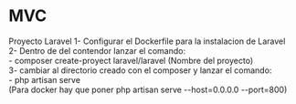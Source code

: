 # MVC
Proyecto Laravel
1- Configurar el Dockerfile para la instalacion de Laravel \
2- Dentro de del contendor lanzar el comando: \
    - composer create-proyect laravel/laravel (Nombre del proyecto) \
3- cambiar al directorio creado con el composer y lanzar el comando: \
    - php artisan serve \
    (Para docker hay que poner php artisan serve --host=0.0.0.0 --port=800)